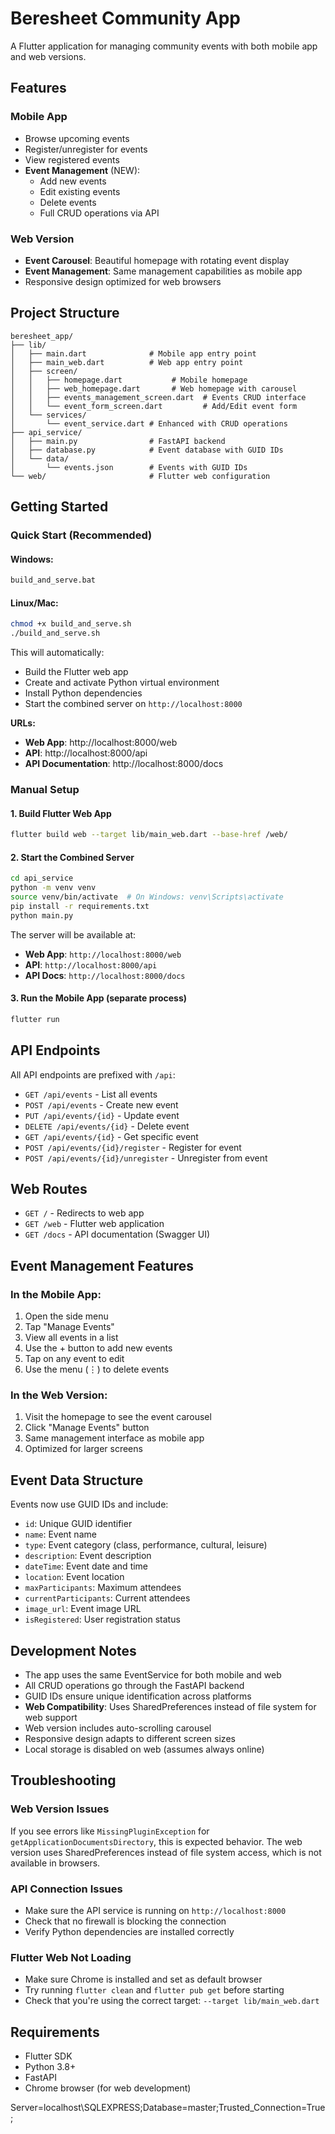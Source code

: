 # Beresheet Community App

A Flutter application for managing community events with both mobile app and web versions.

## Features

### Mobile App
- Browse upcoming events
- Register/unregister for events
- View registered events
- **Event Management** (NEW):
  - Add new events
  - Edit existing events
  - Delete events
  - Full CRUD operations via API

### Web Version
- **Event Carousel**: Beautiful homepage with rotating event display
- **Event Management**: Same management capabilities as mobile app
- Responsive design optimized for web browsers

## Project Structure

```
beresheet_app/
├── lib/
│   ├── main.dart              # Mobile app entry point
│   ├── main_web.dart          # Web app entry point
│   ├── screen/
│   │   ├── homepage.dart           # Mobile homepage
│   │   ├── web_homepage.dart       # Web homepage with carousel
│   │   ├── events_management_screen.dart  # Events CRUD interface
│   │   └── event_form_screen.dart         # Add/Edit event form
│   └── services/
│       └── event_service.dart # Enhanced with CRUD operations
├── api_service/
│   ├── main.py                # FastAPI backend
│   ├── database.py            # Event database with GUID IDs
│   └── data/
│       └── events.json        # Events with GUID IDs
└── web/                       # Flutter web configuration
```

## Getting Started

### Quick Start (Recommended)

#### Windows:
```bash
build_and_serve.bat
```

#### Linux/Mac:
```bash
chmod +x build_and_serve.sh
./build_and_serve.sh
```

This will automatically:
- Build the Flutter web app
- Create and activate Python virtual environment
- Install Python dependencies
- Start the combined server on `http://localhost:8000`

**URLs:**
- **Web App**: http://localhost:8000/web
- **API**: http://localhost:8000/api
- **API Documentation**: http://localhost:8000/docs

### Manual Setup

#### 1. Build Flutter Web App

```bash
flutter build web --target lib/main_web.dart --base-href /web/
```

#### 2. Start the Combined Server

```bash
cd api_service
python -m venv venv
source venv/bin/activate  # On Windows: venv\Scripts\activate
pip install -r requirements.txt
python main.py
```

The server will be available at:
- **Web App**: `http://localhost:8000/web`
- **API**: `http://localhost:8000/api`
- **API Docs**: `http://localhost:8000/docs`

#### 3. Run the Mobile App (separate process)

```bash
flutter run
```

## API Endpoints

All API endpoints are prefixed with `/api`:

- `GET /api/events` - List all events
- `POST /api/events` - Create new event
- `PUT /api/events/{id}` - Update event
- `DELETE /api/events/{id}` - Delete event
- `GET /api/events/{id}` - Get specific event
- `POST /api/events/{id}/register` - Register for event
- `POST /api/events/{id}/unregister` - Unregister from event

## Web Routes

- `GET /` - Redirects to web app
- `GET /web` - Flutter web application
- `GET /docs` - API documentation (Swagger UI)

## Event Management Features

### In the Mobile App:
1. Open the side menu
2. Tap "Manage Events"
3. View all events in a list
4. Use the + button to add new events
5. Tap on any event to edit
6. Use the menu (⋮) to delete events

### In the Web Version:
1. Visit the homepage to see the event carousel
2. Click "Manage Events" button
3. Same management interface as mobile app
4. Optimized for larger screens

## Event Data Structure

Events now use GUID IDs and include:
- `id`: Unique GUID identifier
- `name`: Event name
- `type`: Event category (class, performance, cultural, leisure)
- `description`: Event description
- `dateTime`: Event date and time
- `location`: Event location
- `maxParticipants`: Maximum attendees
- `currentParticipants`: Current attendees
- `image_url`: Event image URL
- `isRegistered`: User registration status

## Development Notes

- The app uses the same EventService for both mobile and web
- All CRUD operations go through the FastAPI backend
- GUID IDs ensure unique identification across platforms
- **Web Compatibility**: Uses SharedPreferences instead of file system for web support
- Web version includes auto-scrolling carousel
- Responsive design adapts to different screen sizes
- Local storage is disabled on web (assumes always online)

## Troubleshooting

### Web Version Issues
If you see errors like `MissingPluginException` for `getApplicationDocumentsDirectory`, this is expected behavior. The web version uses SharedPreferences instead of file system access, which is not available in browsers.

### API Connection Issues
- Make sure the API service is running on `http://localhost:8000`
- Check that no firewall is blocking the connection
- Verify Python dependencies are installed correctly

### Flutter Web Not Loading
- Make sure Chrome is installed and set as default browser
- Try running `flutter clean` and `flutter pub get` before starting
- Check that you're using the correct target: `--target lib/main_web.dart`

## Requirements

- Flutter SDK
- Python 3.8+
- FastAPI
- Chrome browser (for web development)

Server=localhost\SQLEXPRESS;Database=master;Trusted_Connection=True;
